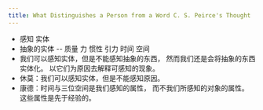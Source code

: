 ```yaml
---
title: What Distinguishes a Person from a Word C. S. Peirce's Thought
---
```


- 感知 实体
- 抽象的实体 -- 质量 力 惯性 引力 时间 空间
- 我们可以感知实体，但是不能感知抽象的东西，
  然而我们还是会将抽象的东西实体化。
  以它们为原因去解释可感知的现象。
- 休莫：我们可以感知实体，但是不能感知原因。
- 康德：时间与三位空间是我们感知的属性，
  而不我们所感知的对象的属性。
  这些属性是先于经验的。
